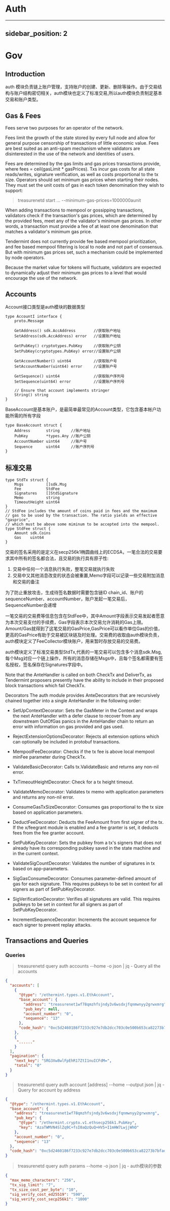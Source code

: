 # Auth
---
sidebar_position: 2
---

# Gov

## Introduction

auth 模块负责链上账户管理，支持账户的创建、更新、删除等操作。由于交易结构与账户结构密切相关，auth模块也定义了标准交易,所以auth模块负责制定基本交易和账户类型。

## Gas & Fees

Fees serve two purposes for an operator of the network.

Fees limit the growth of the state stored by every full node and allow for general purpose censorship of transactions of little economic value. Fees are best suited as an anti-spam mechanism where validators are disinterested in the use of the network and identities of users.

Fees are determined by the gas limits and gas prices transactions provide, where fees = ceil(gasLimit * gasPrices). Txs incur gas costs for all state reads/writes, signature verification, as well as costs proportional to the tx size. Operators should set minimum gas prices when starting their nodes. They must set the unit costs of gas in each token denomination they wish to support:

 > treasurenetd start ... --minimum-gas-prices=1000000aunit

When adding transactions to mempool or gossipping transactions, validators check if the transaction's gas prices, which are determined by the provided fees, meet any of the validator's minimum gas prices. In other words, a transaction must provide a fee of at least one denomination that matches a validator's minimum gas price.

Tendermint does not currently provide fee based mempool prioritization, and fee based mempool filtering is local to node and not part of consensus. But with minimum gas prices set, such a mechanism could be implemented by node operators.

Because the market value for tokens will fluctuate, validators are expected to dynamically adjust their minimum gas prices to a level that would encourage the use of the network.

## Accounts

Account接口类型是auth模块的数据类型
```golang
type AccountI interface {
	proto.Message

	GetAddress() sdk.AccAddress        //获取账户地址
	SetAddress(sdk.AccAddress) error   //设置账户地址

	GetPubKey() cryptotypes.PubKey     //获取账户公钥
	SetPubKey(cryptotypes.PubKey) error//设置账户公钥

	GetAccountNumber() uint64          //获取账户号
	SetAccountNumber(uint64) error     //设置账户号

	GetSequence() uint64               //获取账户序列号
	SetSequence(uint64) error          //设置账户序列号

	// Ensure that account implements stringer
	String() string
}
```
BaseAccount是基本账户，是最简单最常见的Account类型，它包含基本帐户功能所需的所有字段
```golang
type BaseAccount struct {
	Address       string     //账户地址
	PubKey        *types.Any //账户公钥
	AccountNumber uint64     //账户号
	Sequence      uint64     //账户序列号
}
```
## 标准交易

```golang
type StdTx struct {
	Msgs          []sdk.Msg      
	Fee           StdFee         
	Signatures    []StdSignature 
	Memo          string         
	TimeoutHeight uint64         
}
// StdFee includes the amount of coins paid in fees and the maximum
// gas to be used by the transaction. The ratio yields an effective "gasprice",
// which must be above some miminum to be accepted into the mempool.
type StdFee struct {
	Amount sdk.Coins 
	Gas    uint64    
}
```
交易的签名采用的是定义在secp256k1椭圆曲线上的ECDSA，一笔合法的交易要求其中所有的签名都合法，且交易的执行具有原子性:
1. 交易中任何一个消息执行失败，整笔交易就执行失败
2. 交易中又其他消息改变的状态会被重置,Memo字段可以记录一些交易附加消息和交易的备注

为了防止重放攻击，生成待签名数据时需要包含链ID chain_id、账户的sequenceNumber、accountNumber，账户发起一笔交易后，SequenceNumber会递增

一笔交易的交易费等信息包含在StdFee中，其中Amount字段表示交易发起者愿意为本次交易支付的手续费，Gas字段表示本次交易允许消耗的Gas上限。Amount/Gas就得到了这笔交易的GasPrice,GasPrice可以看作单位Gas的价值，更高的GasPrice有助于交易被区块链及时处理。交易费的收取由auth模块负责，auth模块定义了FeeCollector模块账户，用来暂时存放交易的交易费。

auth模块定义了标准交易类型StdTx,代表的一笔交易可以包含多个消息sdk.Msg,每个Msg对应一个链上操作，所有的消息存储在Msgs中，且每个签名都需要有签名授权，签名保存在Signatures字段中。

Note that the AnteHandler is called on both CheckTx and DeliverTx, as Tendermint proposers presently have the ability to include in their proposed block transactions which fail CheckTx.

Decorators
The auth module provides AnteDecorators that are recursively chained together into a single AnteHandler in the following order:

* SetUpContextDecorator: Sets the GasMeter in the Context and wraps the next AnteHandler with a defer clause to recover from any downstream OutOfGas panics in the AnteHandler chain to return an error with information on gas provided and gas used.

* RejectExtensionOptionsDecorator: Rejects all extension options which can optionally be included in protobuf transactions.

* MempoolFeeDecorator: Checks if the tx fee is above local mempool minFee parameter during CheckTx.

* ValidateBasicDecorator: Calls tx.ValidateBasic and returns any non-nil error.

* TxTimeoutHeightDecorator: Check for a tx height timeout.

* ValidateMemoDecorator: Validates tx memo with application parameters and returns any non-nil error.

* ConsumeGasTxSizeDecorator: Consumes gas proportional to the tx size based on application parameters.

* DeductFeeDecorator: Deducts the FeeAmount from first signer of the tx. If the x/feegrant module is enabled and a fee granter is set, it deducts fees from the fee granter account.

* SetPubKeyDecorator: Sets the pubkey from a tx's signers that does not already have its corresponding pubkey saved in the state machine and in the current context.

* ValidateSigCountDecorator: Validates the number of signatures in tx based on app-parameters.

* SigGasConsumeDecorator: Consumes parameter-defined amount of gas for each signature. This requires pubkeys to be set in context for all signers as part of SetPubKeyDecorator.

* SigVerificationDecorator: Verifies all signatures are valid. This requires pubkeys to be set in context for all signers as part of SetPubKeyDecorator.

* IncrementSequenceDecorator: Increments the account sequence for each signer to prevent replay attacks.

## Transactions and Queries

### Queries

   > treasurenetd query auth accounts --home -o json | jq - Query all the accounts

```json
{
  "accounts": [
    {
      "@type": "/ethermint.types.v1.EthAccount",
      "base_account": {
        "address": "treasurenet1wf78qmzhfsjndy3v6wsdxjfqnmwnyy2grwxmrg",
        "pub_key": null,
        "account_number": "0",
        "sequence": "13"
      },
      "code_hash": "0xc5d2460186f7233c927e7db2dcc703c0e500b653ca82273b7bfad8045d85a470"
    },
    {
     "......"
    }
  ],
  "pagination": {
    "next_key": "SRG3Xw8wlFpEhR17ZtI1nuICFdM=",
    "total": "0"
  }
}
```

   > treasurenetd query auth account [address] --home --output json | jq - Query for account by address

```json
{
  "@type": "/ethermint.types.v1.EthAccount",
  "base_account": {
    "address": "treasurenet1wf78qmzhfsjndy3v6wsdxjfqnmwnyy2grwxmrg",
    "pub_key": {
      "@type": "/ethermint.crypto.v1.ethsecp256k1.PubKey",
      "key": "AzaTWMVN4SlZq9C+fsI0aQzQuQ+HV5+I1mHW7LwjjWhO"
    },
    "account_number": "0",
    "sequence": "13"
  },
  "code_hash": "0xc5d2460186f7233c927e7db2dcc703c0e500b653ca82273b7bfad8045d85a470"
}
```

   > treasurenetd query auth params --home  -o json | jq - auth模块的参数

```json 
{
  "max_memo_characters": "256",
  "tx_sig_limit": "7",
  "tx_size_cost_per_byte": "10",
  "sig_verify_cost_ed25519": "590",
  "sig_verify_cost_secp256k1": "1000"
}
```